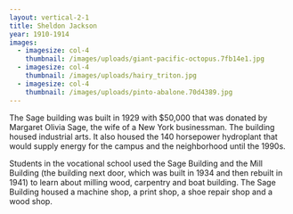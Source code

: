 ```yaml
---
layout: vertical-2-1
title: Sheldon Jackson
year: 1910-1914
images:
  - imagesize: col-4
    thumbnail: /images/uploads/giant-pacific-octopus.7fb14e1.jpg
  - imagesize: col-4
    thumbnail: /images/uploads/hairy_triton.jpg
  - imagesize: col-4
    thumbnail: /images/uploads/pinto-abalone.70d4389.jpg
---
```

The Sage building was built in 1929 with $50,000 that was donated by Margaret Olivia Sage, the wife of a New York businessman. The building housed industrial arts. It also housed the 140 horsepower hydroplant that would supply energy for the campus and the neighborhood until the 1990s.



Students in the vocational school used the Sage Building and the Mill Building (the building next door, which was built in 1934 and then rebuilt in 1941) to learn about milling wood, carpentry and boat building. The Sage Building housed a machine shop, a print shop, a shoe repair shop and a wood shop.
